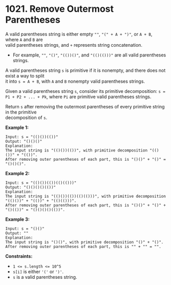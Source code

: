 # 1021. Remove Outermost Parentheses

A valid parentheses string is either empty `""`, `"(" + A + ")"`, or `A + B`, where `A` and `B` are  
valid parentheses strings, and `+` represents string concatenation.

- For example, `""`, `"()"`, `"(())()"`, and `"(()(()))"` are all valid parentheses strings.

A valid parentheses string `s` is primitive if it is nonempty, and there does not exist a way to split  
it into `s = A + B`, with `A` and `B` nonempty valid parentheses strings.

Given a valid parentheses string `s`, consider its primitive decomposition: `s = P1 + P2 + ... +
Pk`, where `Pi` are primitive valid parentheses strings.

Return `s` after removing the outermost parentheses of every primitive string in the primitive  
decomposition of `s`.

**Example 1:**

    Input: s = "(()())(())"
    Output: "()()()"
    Explanation: 
    The input string is "(()())(())", with primitive decomposition "(()())" + "(())".
    After removing outer parentheses of each part, this is "()()" + "()" = "()()()".

**Example 2:**

    Input: s = "(()())(())(()(()))"
    Output: "()()()()(())"
    Explanation: 
    The input string is "(()())(())(()(()))", with primitive decomposition "(()())" + "(())" + "(()(()))".
    After removing outer parentheses of each part, this is "()()" + "()" + "()(())" = "()()()()(())".

**Example 3:**

    Input: s = "()()"
    Output: ""
    Explanation: 
    The input string is "()()", with primitive decomposition "()" + "()".
    After removing outer parentheses of each part, this is "" + "" = "".

**Constraints:**

- `1 <= s.length <= 10^5`
- `s[i]` is either `'('` or `')'`.
- `s` is a valid parentheses string.
